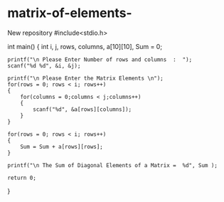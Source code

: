 # matrix-of-elements-
New repository 
#include<stdio.h>
 
int main()
{
 	int i, j, rows, columns, a[10][10], Sum = 0;
  
 	printf("\n Please Enter Number of rows and columns  :  ");
 	scanf("%d %d", &i, &j);
 
 	printf("\n Please Enter the Matrix Elements \n");
 	for(rows = 0; rows < i; rows++)
  	{
   		for(columns = 0;columns < j;columns++)
    	{
      		scanf("%d", &a[rows][columns]);
    	}
  	}
   	  
 	for(rows = 0; rows < i; rows++)
  	{
   		Sum = Sum + a[rows][rows];
  	}
 
 	printf("\n The Sum of Diagonal Elements of a Matrix =  %d", Sum );

 	return 0;
}
